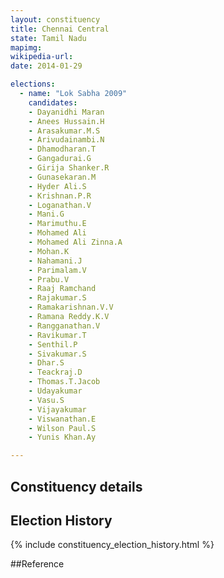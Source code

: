 ```yaml
---
layout: constituency
title: Chennai Central
state: Tamil Nadu
mapimg: 
wikipedia-url: 
date: 2014-01-29

elections: 
  - name: "Lok Sabha 2009"
    candidates: 
    - Dayanidhi Maran 
    - Anees Hussain.H 
    - Arasakumar.M.S 
    - Arivudainambi.N 
    - Dhamodharan.T 
    - Gangadurai.G 
    - Girija Shanker.R 
    - Gunasekaran.M 
    - Hyder Ali.S 
    - Krishnan.P.R 
    - Loganathan.V 
    - Mani.G 
    - Marimuthu.E 
    - Mohamed Ali 
    - Mohamed Ali Zinna.A 
    - Mohan.K 
    - Nahamani.J 
    - Parimalam.V 
    - Prabu.V 
    - Raaj Ramchand 
    - Rajakumar.S 
    - Ramakarishnan.V.V 
    - Ramana Reddy.K.V 
    - Rangganathan.V 
    - Ravikumar.T 
    - Senthil.P 
    - Sivakumar.S 
    - Dhar.S 
    - Teackraj.D 
    - Thomas.T.Jacob 
    - Udayakumar 
    - Vasu.S 
    - Vijayakumar 
    - Viswanathan.E 
    - Wilson Paul.S 
    - Yunis Khan.Ay 

---
```

## Constituency details


## Election History
{% include constituency_election_history.html %}

##Reference
